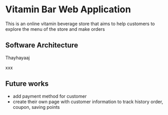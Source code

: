 # Vitamin Bar Web Application
This is an online vitamin beverage store that aims to help customers to explore the menu of the store and make orders

## Software Architecture

Thayhayaaj

xxx



## Future works
 - add payment method for customer
 - create their own page with customer information to track history order, coupon, saving points

